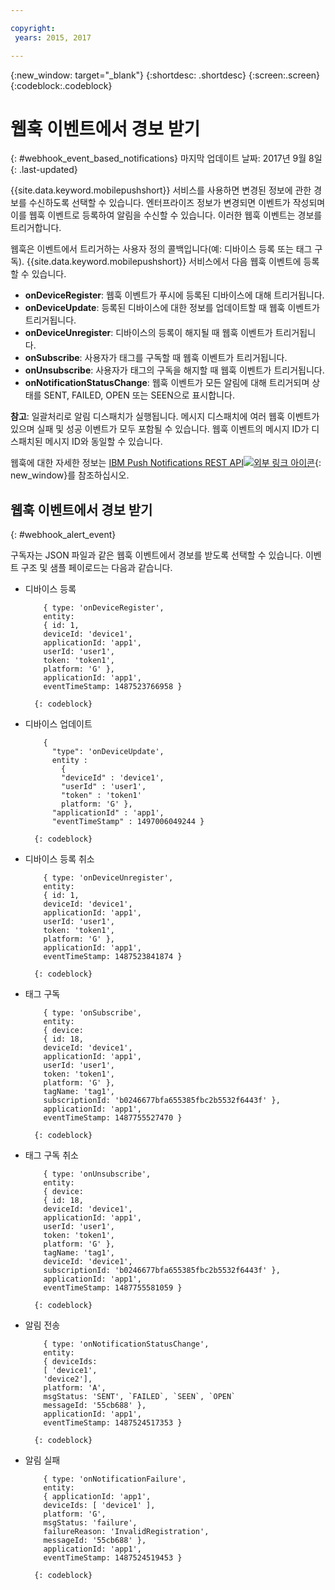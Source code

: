 ```yaml
---

copyright:
 years: 2015, 2017

---
```


{:new_window: target="_blank"}
{:shortdesc: .shortdesc}
{:screen:.screen}
{:codeblock:.codeblock}

# 웹훅 이벤트에서 경보 받기
{: #webhook_event_based_notifications}
마지막 업데이트 날짜: 2017년 9월 8일
{: .last-updated}


{{site.data.keyword.mobilepushshort}} 서비스를 사용하면 변경된 정보에 관한 경보를 수신하도록 선택할 수 있습니다. 엔터프라이즈 정보가 변경되면 이벤트가 작성되며 이를 웹훅 이벤트로 등록하여 알림을 수신할 수 있습니다. 이러한 웹훅 이벤트는 경보를 트리거합니다.  

웹훅은 이벤트에서 트리거하는 사용자 정의 콜백입니다(예: 디바이스 등록 또는 태그 구독). {{site.data.keyword.mobilepushshort}} 서비스에서 다음 웹훅 이벤트에 등록할 수 있습니다.  

- **onDeviceRegister**: 웹훅 이벤트가 푸시에 등록된 디바이스에 대해 트리거됩니다. 
- **onDeviceUpdate**: 등록된 디바이스에 대한 정보를 업데이트할 때 웹훅 이벤트가 트리거됩니다. 
- **onDeviceUnregister**: 디바이스의 등록이 해지될 때 웹훅 이벤트가 트리거됩니다.  
- **onSubscribe**: 사용자가 태그를 구독할 때 웹훅 이벤트가 트리거됩니다. 
- **onUnsubscribe**: 사용자가 태그의 구독을 해지할 때 웹훅 이벤트가 트리거됩니다. 
- **onNotificationStatusChange**: 웹훅 이벤트가 모든 알림에 대해 트리거되며 상태를 SENT, FAILED, OPEN 또는 SEEN으로 표시합니다.


**참고**: 일괄처리로 알림 디스패치가 실행됩니다. 메시지 디스패치에 여러 웹훅 이벤트가 있으며 실패 및 성공 이벤트가 모두 포함될 수 있습니다.
웹훅 이벤트의 메시지 ID가 디스패치된 메시지 ID와 동일할 수 있습니다.  

웹훅에 대한 자세한 정보는 [IBM Push Notifications REST API![외부 링크 아이콘](../../icons/launch-glyph.svg "외부 링크 아이콘")](https://console-regional.stage1.ng.bluemix.net/apidocs/800){: new_window}를 참조하십시오. 

## 웹훅 이벤트에서 경보 받기
{: #webhook_alert_event}

구독자는 JSON 파일과 같은 웹훅 이벤트에서 경보를 받도록 선택할 수 있습니다. 이벤트 구조 및 샘플 페이로드는 다음과 같습니다. 

- 디바이스 등록
	```
		{ type: 'onDeviceRegister',
		entity:
		{ id: 1,
		deviceId: 'device1',
		applicationId: 'app1',
		userId: 'user1',
		token: 'token1',
		platform: 'G' },
		applicationId: 'app1',
		eventTimeStamp: 1487523766958 }
	```
		{: codeblock}

- 디바이스 업데이트

	```
		{
		  "type": 'onDeviceUpdate',
		  entity : 
			{
		    "deviceId" : 'device1',
		    "userId" : 'user1',
		    "token" : 'token1'
		  	platform: 'G' },
		  "applicationId" : 'app1',
		  "eventTimeStamp" : 1497006049244 }
	```
		{: codeblock}

- 디바이스 등록 취소
	```
		{ type: 'onDeviceUnregister',
		entity:
		{ id: 1,
		deviceId: 'device1',
		applicationId: 'app1',
		userId: 'user1',
		token: 'token1',
		platform: 'G' },
		applicationId: 'app1',
		eventTimeStamp: 1487523841874 }
	```
		{: codeblock}

- 태그 구독
	```
		{ type: 'onSubscribe',
		entity:
		{ device:
		{ id: 18,
		deviceId: 'device1',
		applicationId: 'app1',
		userId: 'user1',
		token: 'token1',
		platform: 'G' },
		tagName: 'tag1',
		subscriptionId: 'b0246677bfa655385fbc2b5532f6443f' },
		applicationId: 'app1',
		eventTimeStamp: 1487755527470 }
	```
		{: codeblock}

- 태그 구독 취소
	```
		{ type: 'onUnsubscribe',
		entity:
		{ device:
		{ id: 18,
		deviceId: 'device1',
		applicationId: 'app1',
		userId: 'user1',
		token: 'token1',
		platform: 'G' },
		tagName: 'tag1',
		deviceId: 'device1',
		subscriptionId: 'b0246677bfa655385fbc2b5532f6443f' },
		applicationId: 'app1',
		eventTimeStamp: 1487755581059 }
	```
		{: codeblock}

- 알림 전송
	```
		{ type: 'onNotificationStatusChange',
		entity:
		{ deviceIds:
		[ 'device1',
		'device2'],
		platform: 'A',
		msgStatus: 'SENT', `FAILED`, `SEEN`, `OPEN`
		messageId: '55cb688' },
		applicationId: 'app1',
		eventTimeStamp: 1487524517353 }
	```
		{: codeblock}

- 알림 실패
	```
		{ type: 'onNotificationFailure',
		entity:
		{ applicationId: 'app1',
		deviceIds: [ 'device1' ],
		platform: 'G',
		msgStatus: 'failure',
		failureReason: 'InvalidRegistration',
		messageId: '55cb688' },
		applicationId: 'app1',
		eventTimeStamp: 1487524519453 }
	```
		{: codeblock}

